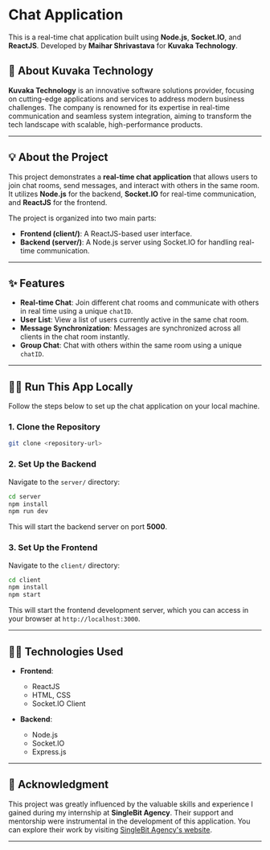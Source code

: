 

# **Chat Application**

This is a real-time chat application built using **Node.js**, **Socket.IO**, and **ReactJS**. Developed by **Maihar Shrivastava** for **Kuvaka Technology**.

## 🚀 **About Kuvaka Technology**

**Kuvaka Technology** is an innovative software solutions provider, focusing on cutting-edge applications and services to address modern business challenges. The company is renowned for its expertise in real-time communication and seamless system integration, aiming to transform the tech landscape with scalable, high-performance products.

---

## 💡 **About the Project**

This project demonstrates a **real-time chat application** that allows users to join chat rooms, send messages, and interact with others in the same room. It utilizes **Node.js** for the backend, **Socket.IO** for real-time communication, and **ReactJS** for the frontend.

The project is organized into two main parts:

- **Frontend (client/)**: A ReactJS-based user interface.
- **Backend (server/)**: A Node.js server using Socket.IO for handling real-time communication.

---

## ✨ **Features**

- **Real-time Chat**: Join different chat rooms and communicate with others in real time using a unique `chatID`.
- **User List**: View a list of users currently active in the same chat room.
- **Message Synchronization**: Messages are synchronized across all clients in the chat room instantly.
- **Group Chat**: Chat with others within the same room using a unique `chatID`.

---

## 🏃‍♂️ **Run This App Locally**

Follow the steps below to set up the chat application on your local machine.

### 1. Clone the Repository

```bash
git clone <repository-url>
```

### 2. Set Up the Backend

Navigate to the `server/` directory:

```bash
cd server
npm install
npm run dev
```

This will start the backend server on port **5000**.

### 3. Set Up the Frontend

Navigate to the `client/` directory:

```bash
cd client
npm install
npm start
```

This will start the frontend development server, which you can access in your browser at `http://localhost:3000`.

---

## 🧑‍💻 **Technologies Used**

- **Frontend**:
  - ReactJS
  - HTML, CSS
  - Socket.IO Client

- **Backend**:
  - Node.js
  - Socket.IO
  - Express.js

---

## 🙏 **Acknowledgment**

This project was greatly influenced by the valuable skills and experience I gained during my internship at **SingleBit Agency**. Their support and mentorship were instrumental in the development of this application. You can explore their work by visiting [SingleBit Agency's website](https://singlebit.agency).

---

